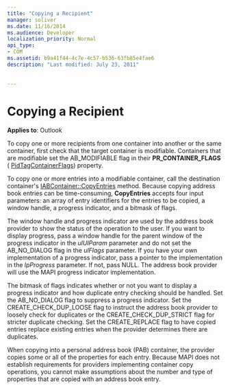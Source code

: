 ```yaml
---
title: "Copying a Recipient"
manager: soliver
ms.date: 11/16/2014
ms.audience: Developer
localization_priority: Normal
api_type:
- COM
ms.assetid: b9a41f44-4c7e-4c57-b536-63fb85e4fae6
description: "Last modified: July 23, 2011"
 
 
---
```


# Copying a Recipient

  
  
**Applies to**: Outlook 
  
To copy one or more recipients from one container into another or the same container, first check that the target container is modifiable. Containers that are modifiable set the AB_MODIFIABLE flag in their **PR_CONTAINER_FLAGS** ( [PidTagContainerFlags](pidtagcontainerflags-canonical-property.md)) property.
  
To copy one or more entries into a modifiable container, call the destination container's [IABContainer::CopyEntries](iabcontainer-copyentries.md) method. Because copying address book entries can be time-consuming, **CopyEntries** accepts four input parameters: an array of entry identifiers for the entries to be copied, a window handle, a progress indicator, and a bitmask of flags. 
  
The window handle and progress indicator are used by the address book provider to show the status of the operation to the user. If you want to display progress, pass a window handle for the parent window of the progress indicator in the  _ulUIParam_ parameter and do not set the AB_NO_DIALOG flag in the  _ulFlags_ parameter. If you have your own implementation of a progress indicator, pass a pointer to the implementation in the  _lpProgress_ parameter. If not, pass NULL. The address book provider will use the MAPI progress indicator implementation. 
  
The bitmask of flags indicates whether or not you want to display a progress indicator and how duplicate entry checking should be handled. Set the AB_NO_DIALOG flag to suppress a progress indicator. Set the CREATE_CHECK_DUP_LOOSE flag to instruct the address book provider to loosely check for duplicates or the CREATE_CHECK_DUP_STRICT flag for stricter duplicate checking. Set the CREATE_REPLACE flag to have copied entries replace existing entries when the provider determines there are duplicates. 
  
When copying into a personal address book (PAB) container, the provider copies some or all of the properties for each entry. Because MAPI does not establish requirements for providers implementing container copy operations, you cannot make assumptions about the number and type of properties that are copied with an address book entry.
  

